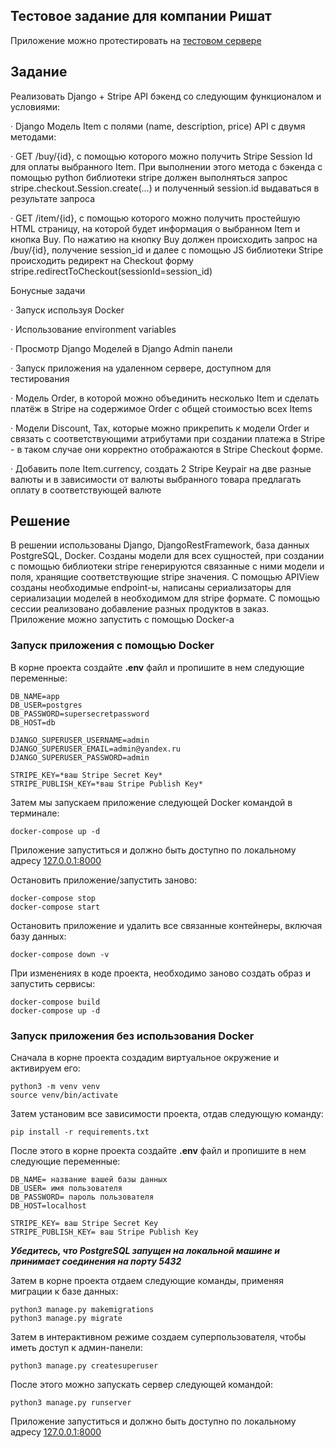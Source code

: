 ## Тестовое задание для компании Ришат
Приложение можно протестировать на [тестовом сервере](http://85.193.91.121:8080/item/1/)

## Задание
Реализовать Django + Stripe API бэкенд со следующим функционалом и условиями:

· 	Django Модель Item с полями (name, description, price)
API с двумя методами:

· 	GET /buy/{id}, c помощью которого можно получить Stripe Session Id для оплаты выбранного Item. При выполнении этого метода c бэкенда с помощью python библиотеки stripe должен выполняться запрос stripe.checkout.Session.create(...) и полученный session.id выдаваться в результате запроса

· 	GET /item/{id}, c помощью которого можно получить простейшую HTML страницу, на которой будет информация о выбранном Item и кнопка Buy. По нажатию на кнопку Buy должен происходить запрос на /buy/{id}, получение session_id и далее с помощью JS библиотеки Stripe происходить редирект на Checkout форму stripe.redirectToCheckout(sessionId=session_id)

Бонусные задачи

· 	Запуск используя Docker

· 	Использование environment variables

· 	Просмотр Django Моделей в Django Admin панели

· 	Запуск приложения на удаленном сервере, доступном для тестирования

· 	Модель Order, в которой можно объединить несколько Item и сделать платёж в Stripe на содержимое Order c общей стоимостью всех Items

· 	Модели Discount, Tax, которые можно прикрепить к модели Order и связать с соответствующими атрибутами при создании платежа в Stripe - в таком случае они корректно отображаются в Stripe Checkout форме.

· 	Добавить поле Item.currency, создать 2 Stripe Keypair на две разные валюты и в зависимости от валюты выбранного товара предлагать оплату в соответствующей валюте


## Решение
В решении использованы Django, DjangoRestFramework, база данных PostgreSQL, Docker. Созданы модели для всех сущностей, при создании с помощью библиотеки stripe генерируются связанные с ними модели и поля, хранящие соответствующие stripe значения. С помощью APIView созданы необходимые endpoint-ы, написаны сериализаторы для сериализации моделей в необходимом для stripe формате. С помощью сессии реализовано добавление разных продуктов в заказ. Приложение можно запустить с помощью Docker-а


### Запуск приложения с помощью Docker
В корне проекта создайте **.env** файл и пропишите в нем следующие переменные:
```
DB_NAME=app
DB_USER=postgres
DB_PASSWORD=supersecretpassword
DB_HOST=db

DJANGO_SUPERUSER_USERNAME=admin
DJANGO_SUPERUSER_EMAIL=admin@yandex.ru
DJANGO_SUPERUSER_PASSWORD=admin

STRIPE_KEY=*ваш Stripe Secret Key*
STRIPE_PUBLISH_KEY=*ваш Stripe Publish Key*
```
Затем мы запускаем приложение следующей Docker командой в терминале:
```
docker-compose up -d
```
Приложение запуститься и должно быть доступно по локальному адресу [127.0.0.1:8000](http://127.0.0.1:8000)

Остановить приложение/запустить заново:
```
docker-compose stop
docker-compose start
```
Остановить приложение и удалить все связанные контейнеры, включая базу данных:
```
docker-compose down -v
```
При изменениях в коде проекта, необходимо заново создать образ и запустить сервисы:
```
docker-compose build
docker-compose up -d
```

### Запуск приложения без использования Docker
Сначала в корне проекта создадим виртуальное окружение и активируем его:
```
python3 -m venv venv
source venv/bin/activate
```
Затем установим все зависимости проекта, отдав следующую команду:
```
pip install -r requirements.txt
```
После этого в корне проекта создайте **.env** файл и пропишите в нем следующие переменные:
```
DB_NAME= название вашей базы данных
DB_USER= имя пользователя
DB_PASSWORD= пароль пользователя
DB_HOST=localhost

STRIPE_KEY= ваш Stripe Secret Key
STRIPE_PUBLISH_KEY= ваш Stripe Publish Key
```
***Убедитесь, что PostgreSQL запущен на локальной машине и принимает соединения на порту 5432***

Затем в корне проекта отдаем следующие команды, применяя миграции к базе данных:
```
python3 manage.py makemigrations
python3 manage.py migrate
```
Затем в интерактивном режиме создаем суперпользователя, чтобы иметь доступ к админ-панели:
```
python3 manage.py createsuperuser
```
После этого можно запускать сервер следующей командой:
```
python3 manage.py runserver
```
Приложение запуститься и должно быть доступно по локальному адресу [127.0.0.1:8000](http://127.0.0.1:8000)